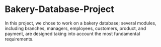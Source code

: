 # Bakery-Database-Project
In this project, we chose to work on a bakery database; several modules, including branches, managers, employees, customers, product, and payment, are designed taking into account the most fundamental requirements.
